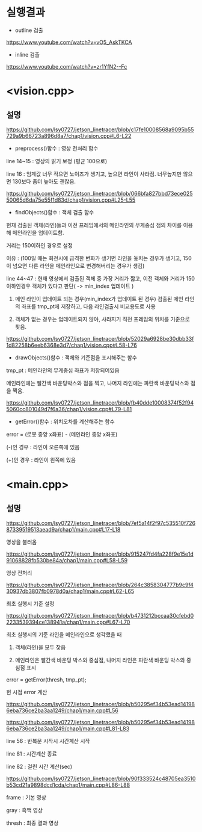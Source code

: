 # 실행결과

- outline 검출

https://www.youtube.com/watch?v=vO5_AskTKCA

- inline 검출

https://www.youtube.com/watch?v=zr1YfN2--Fc

# <vision.cpp>

## 설명
https://github.com/lsy0727/jetson_linetracer/blob/c17fe10008568a9095b55729a9b66723a896d8a7/chap1/vision.cpp#L6-L22

* preprocess()함수 : 영상 전처리 함수

line 14~15 : 영상의 밝기 보정 (평균 100으로)

line 16 : 임계값 너무 작으면 노이즈가 생기고, 높으면 라인이 사라짐. 너무높지만 않으면 130보다 좀더 높아도 괜찮음.


https://github.com/lsy0727/jetson_linetracer/blob/066bfa827bbd73ece02550065d6da75e55f1d83d/chap1/vision.cpp#L25-L55

* findObjects()함수 : 객체 검출 함수

현재 검출된 객체(라인)들과 이전 프레임에서의 메인라인의 무게중심 점의 차이를 이용해 메인라인을 업데이트함.

거리는 150이하인 경우로 설정

이유 : (100일 때는 회전시에 급격한 변화가 생기면 라인을 놓치는 경우가 생기고, 150이 넘으면 다른 라인을 메인라인으로 변경해버리는 경우가 생김)

line 44~47 :  현재 영상에서 검출된 객체 중 가장 거리가 짧고, 이전 객체와 거리가 150이하인경우 객체가 있다고 판단( -> min_index 업데이트 )

1. 메인 라인이 업데이트 되는 경우(min_index가 업데이트 된 경우) 검출된 메인 라인의 좌표를 tmp_pt에 저장하고, 다음 라인검출시 비교용도로 사용

2. 객체가 없는 경우는 업데이트되지 않아, 사라지기 직전 프레임의 위치를 기준으로 찾음.


https://github.com/lsy0727/jetson_linetracer/blob/52029a6928be30dbb33f1d82258b6eeb6368e3d7/chap1/vision.cpp#L58-L76

* drawObjects()함수 : 객체와 기준점을 표시해주는 함수

tmp_pt : 메인라인의 무게중심 좌표가 저장되어있음

메인라인에는 빨간색 바운딩박스와 점을 찍고, 나머지 라인에는 파란색 바운딩박스와 점을 찍음.


https://github.com/lsy0727/jetson_linetracer/blob/fb40dde10008374f52f945060cc801049d7f6a36/chap1/vision.cpp#L79-L81

* getError()함수 : 위치오차를 계산해주는 함수

error = (로봇 중앙 x좌표) - (메인라인 중앙 x좌표)

(-)인 경우 : 라인이 오른쪽에 있음

(+)인 경우 : 라인이 왼쪽에 있음


# <main.cpp>

## 설명

https://github.com/lsy0727/jetson_linetracer/blob/7ef5a14f2f97c535510f72687339519513aead9a/chap1/main.cpp#L17-L18

영상을 불러옴

https://github.com/lsy0727/jetson_linetracer/blob/915247fd4fa228f9e15e1d91068828fb530be84a/chap1/main.cpp#L58-L59

영상 전처리

https://github.com/lsy0727/jetson_linetracer/blob/264c3858304777b9c9f430937db3807fb0978d0a/chap1/main.cpp#L62-L65

최초 실행시 기준 설정

https://github.com/lsy0727/jetson_linetracer/blob/b4731212bccaa30cfebd02233539394ce138941a/chap1/main.cpp#L67-L70

최초 실행시의 기준 라인을 메인라인으로 생각했을 때

1. 객체(라인)을 모두 찾음
  
2. 메인라인은 빨간색 바운딩 박스와 중심점, 나머지 라인은 파란색 바운딩 박스와 중심점 표시

error = getError(thresh, tmp_pt);

현 시점 error 계산

https://github.com/lsy0727/jetson_linetracer/blob/b50295ef34b53ead141986eba736ce2ba3aa1249/chap1/main.cpp#L56

https://github.com/lsy0727/jetson_linetracer/blob/b50295ef34b53ead141986eba736ce2ba3aa1249/chap1/main.cpp#L81-L83

line 56 : 반복문 시작시 시간계산 시작

line 81 : 시간계산 종료

line 82 : 걸린 시간 계산(sec)

https://github.com/lsy0727/jetson_linetracer/blob/90f333524c48705ea3510b53cd21a9898dcd1cda/chap1/main.cpp#L86-L88

frame : 기본 영상

gray : 흑백 영상

thresh : 최종 결과 영상
